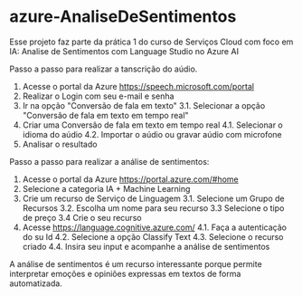 # azure-AnaliseDeSentimentos
Esse projeto faz parte da prática 1 do curso de Serviços Cloud com foco em IA: Analise de Sentimentos com Language Studio no Azure AI

Passo a passo para realizar a tanscrição do aúdio.
1. Acesse o portal da Azure https://speech.microsoft.com/portal
2. Realizar o Login com seu e-mail e senha
3. Ir na opção "Conversão de fala em texto"
     3.1. Selecionar a opção "Conversão de fala em texto em tempo real"
4. Criar uma Conversão de fala em texto em tempo real
  4.1. Selecionar o idioma do aúdio
  4.2. Importar o aúdio ou gravar aúdio com microfone
5. Analisar o resultado

Passo a passo para realizar a análise de sentimentos:
1. Acesse o portal da Azure https://portal.azure.com/#home
2. Selecione a categoria IA + Machine Learning
3. Crie um recurso de Serviço de Linguagem
     3.1. Selecione um Grupo de Recursos
     3.2. Escolha um nome para seu recurso
     3.3 Selecione o tipo de preço
   3.4 Crie o seu recurso
4. Acesse https://language.cognitive.azure.com/
  4.1. Faça a autenticação do su Id 
  4.2. Selecione a opção Classify Text
  4.3. Selecione o recurso criado
  4.4. Insira seu input e acompanhe a análise de sentimentos

  
A análise de sentimentos é um recurso interessante porque permite interpretar emoções e opiniões expressas em textos de forma automatizada.



